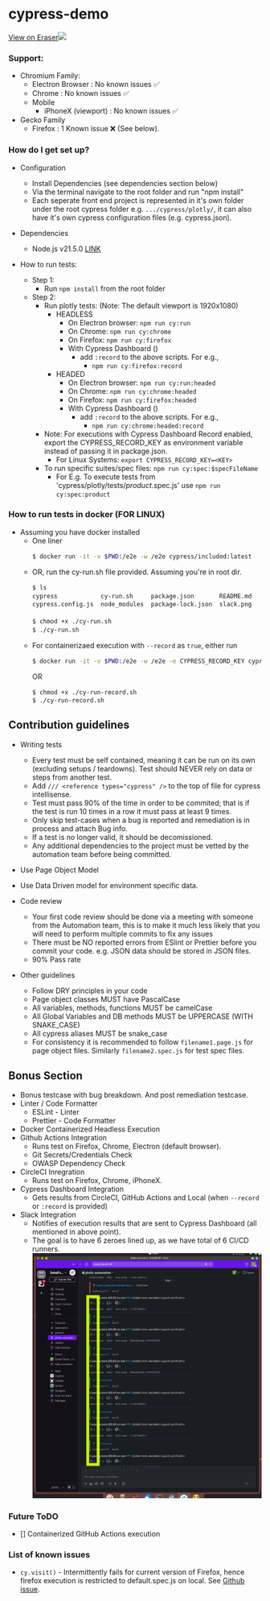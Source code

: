 # cypress-demo
[View on Eraser![](https://app.eraser.io/workspace/wRqRz45FbRQCF87VL5Kv/preview)](https://app.eraser.io/workspace/wRqRz45FbRQCF87VL5Kv)
### Support:
  - Chromium Family:
    - Electron Browser : No known issues ✅
    - Chrome : No known issues ✅
    - Mobile
      - iPhoneX (viewport) : No known issues ✅
  - Gecko Family
    - Firefox : 1 Known issue ❌ (See below).


### How do I get set up? ###
* Configuration
  - Install Dependencies (see dependencies section below)
  - Via the terminal navigate to the root folder and run "npm install"
  - Each seperate front end project is represented in it's own folder under the root cypress folder e.g. `.../cypress/plotly/`, it can also have it's own cypress configuration files (e.g. cypress.json).

* Dependencies
    * Node.js v21.5.0 [LINK](https://nodejs.org/en/)

* How to run tests:
  * Step 1:
    * Run `npm install` from the root folder
  * Step 2:
    * Run plotly tests: (Note: The default viewport is 1920x1080)
      * HEADLESS
        * On Electron browser: `npm run cy:run`
        * On Chrome: `npm run cy:chrome`
        * On Firefox: `npm run cy:firefox`
        * With Cypress Dashboard ()
          * add `:record` to the above scripts. For e.g.,
            * `npm run cy:firefox:record`
      * HEADED
        * On Electron browser: `npm run cy:run:headed`
        * On Chrome: `npm run cy:chrome:headed`
        * On Firefox: `npm run cy:firefox:headed`
        * With Cypress Dashboard ()
          * add `:record` to the above scripts. For e.g.,
            * `npm run cy:chrome:headed:record`
    * Note: For executions with Cypress Dashboard Record enabled, export the CYPRESS_RECORD_KEY as environment variable instead of passing it in package.json.
      - For Linux Systems: `export CYPRESS_RECORD_KEY=<KEY>`
    * To run specific suites/spec files: `npm run cy:spec:$specFileName` 
      - For E.g. To execute tests from 'cypress/plotly/tests/*product*.spec.js' use `npm run cy:spec:product`

### How to run tests in docker (FOR LINUX)
* Assuming you have docker installed
  * One liner
    ```bash
    $ docker run -it -v $PWD:/e2e -w /e2e cypress/included:latest
    ```
  * OR, run the cy-run.sh file provided. Assuming you're in root dir.
    ```bash
    $ ls
    cypress            cy-run.sh     package.json       README.md
    cypress.config.js  node_modules  package-lock.json  slack.png

    $ chmod +x ./cy-run.sh
    $ ./cy-run.sh
    ```
  * For containerizaed execution with `--record` as `true`, either run
    ```bash
    $ docker run -it -v $PWD:/e2e -w /e2e -e CYPRESS_RECORD_KEY cypress/included:latest --record
    ```
    OR
    ```
    $ chmod +x ./cy-run-record.sh
    $ ./cy-run-record.sh
    ```

## Contribution guidelines 
* Writing tests
  * Every test must be self contained, meaning it can be run on its own (excluding setups / teardowns). Test should NEVER rely on data or steps from another test.
  * Add `/// <reference types="cypress" />` to the top of file for cypress intellisense.
  * Test must pass 90% of the time in order to be commited; that is if the test is run 10 times in a row it must pass at least 9 times.
  * Only skip test-cases when a bug is reported and remediation is in process and attach Bug info.
  * If a test is no longer valid, it should be decomissioned. 
  * Any additional dependencies to the project must be vetted by the automation team before being committed.
 * Use Page Object Model
 * Use Data Driven model for environment specific data.

* Code review
  * Your first code review should be done via a meeting with someone from the Automation team, this is to make it much less likely that you will need to perform multiple commits to fix any issues
  * There must be NO reported errors from ESlint or Prettier before you commit your code. e.g. JSON data should be stored in JSON files.
  * 90% Pass rate

* Other guidelines
  * Follow DRY principles in your code
  * Page object classes MUST have PascalCase
  * All variables, methods, functions MUST be camelCase
  * All Global Variables and DB methods MUST be UPPERCASE (WITH SNAKE_CASE)
  * All cypress aliases MUST be snake_case
  * For consistency it is recommended to follow `filename1.page.js` for page object files. Similarly `filename2.spec.js` for test spec files.


## Bonus Section
- Bonus testcase with bug breakdown. And post remediation testcase.
- Linter / Code Formatter
  - ESLint - Linter
  - Prettier - Code Formatter
- Docker Containerized Headless Execution
- Github Actions Integration
  - Runs test on Firefox, Chrome, Electron (default browser).
  - Git Secrets/Credentials Check
  - OWASP Dependency Check
- CircleCI Inregration
  - Runs test on Firefox, Chrome, iPhoneX.
- Cypress Dashboard Integration
  - Gets results from CircleCI, GitHub Actions and Local (when `--record` or `:record` is provided)
- Slack Integration
  - Notifies of execution results that are sent to Cypress Dashboard (all mentioned in above point).
  - The goal is to have 6 zeroes lined up, as we have total of 6 CI/CD runners.
      ![Alt text](slack.png)


### Future ToDO
- [] Containerized GitHub Actions execution

### List of known issues
* `cy.visit()` - Intermittently fails for current version of Firefox, hence firefox execution is restricted to default.spec.js on local. See [Github issue](https://github.com/cypress-io/cypress/issues/2938).
